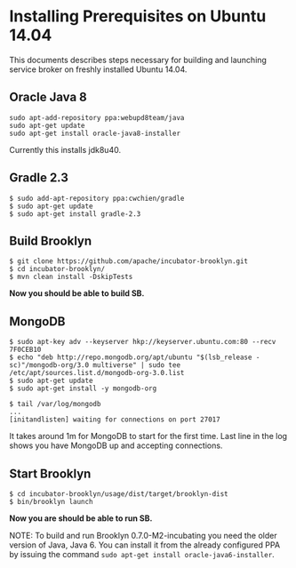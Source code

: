 # Installing Prerequisites on Ubuntu 14.04

This documents describes steps necessary for building and launching service broker on freshly installed Ubuntu 14.04.

## Oracle Java 8

```
sudo apt-add-repository ppa:webupd8team/java
sudo apt-get update
sudo apt-get install oracle-java8-installer
```

Currently this installs jdk8u40.

## Gradle 2.3

```
$ sudo add-apt-repository ppa:cwchien/gradle
$ sudo apt-get update
$ sudo apt-get install gradle-2.3
```

## Build Brooklyn

```
$ git clone https://github.com/apache/incubator-brooklyn.git
$ cd incubator-brooklyn/
$ mvn clean install -DskipTests
```

__Now you should be able to build SB.__

## MongoDB

```
$ sudo apt-key adv --keyserver hkp://keyserver.ubuntu.com:80 --recv 7F0CEB10
$ echo "deb http://repo.mongodb.org/apt/ubuntu "$(lsb_release -sc)"/mongodb-org/3.0 multiverse" | sudo tee /etc/apt/sources.list.d/mongodb-org-3.0.list
$ sudo apt-get update
$ sudo apt-get install -y mongodb-org

$ tail /var/log/mongodb
...
[initandlisten] waiting for connections on port 27017
```

It takes around 1m for MongoDB to start for the first time. Last line in the log shows you have MongoDB up and accepting connections.

## Start Brooklyn

```
$ cd incubator-brooklyn/usage/dist/target/brooklyn-dist
$ bin/brooklyn launch
```

__Now you are should be able to run SB.__

NOTE: To build and run Brooklyn 0.7.0-M2-incubating you need the older version of Java, Java 6. You can install it from the already configured PPA by issuing the command `sudo apt-get install oracle-java6-installer`.